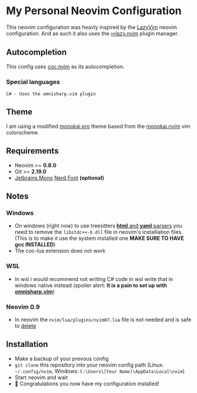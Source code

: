 # My Personal Neovim Configuration
This neovim configuration was heavly inspired by the [LazyVim](https://github.com/LazyVim/LazyVim) neovim configuration.
And as such it also uses the [💤lazy.nvim](https://github.com/folke/lazy.nvim) plugin manager.

## Autocompletion
This config uses [coc.nvim](https://github.com/neoclide/coc.nvim) as its autocompletion.

### Special languages
```
C# - Uses the omnisharp.vim plugin
```

## Theme
I am using a modified [monokai pro](https://monokai.pro/) theme based from the
[monokai.nvim](https://github.com/tanvirtin/monokai.nvim) vim colorscheme.

## Requirements
- Neovim >= **0.8.0**
- Git >= **2.19.0**
- [Jetbrains Mono](https://www.jetbrains.com/lp/mono/) [Nerd Font](https://github.com/ryanoasis/nerd-fonts/tree/master/patched-fonts/JetBrainsMono) **(optional)**

## Notes

### Windows
- On windows (right now) to use treesitters [**html** and **yaml** parsers](https://github.com/nvim-treesitter/nvim-treesitter/issues/3587)
you need to remove the `libstdc++-6.dll`
file in neovim's installiation files. (This is to make it use the system installed one **MAKE SURE TO HAVE gcc INSTALLED**)
- The coc-lua extension does not work

### WSL
- In wsl i would recommend not writing C# code in wsl write that in windows native instead
(spoiler alert: **It is a pain to set up with [omnisharp.vim](https://github.com/OmniSharp/Omnisharp-vim)**)

### Neovim 0.9
- In neovim the `nvim/lua/plugins/nvim07.lua` file is not needed and is safe to [delete](https://github.com/gpanders/editorconfig.nvim)

## Installation

- Make a backup of your prevous config
- `git clone` this repository into your neovim config path (Linux: `~/.config/nvim`, Windows: `C:\Users\[Your Name]\AppData\Local\nvim`)
- Start neovim and wait
- 🎉 Congratulations you now have my configuration installed!
